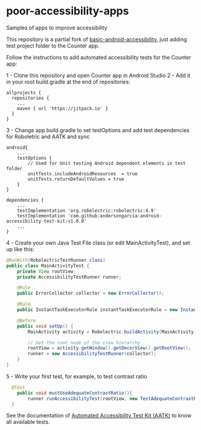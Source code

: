 # poor-accessibility-apps
Samples of apps to improve accessibility

This repository is a partial fork of [basic-android-accessibility](https://github.com/googlecodelabs/android-accessibility), just adding test project folder to the Counter app. 

Follow the instructions to add automated accessibility tests for the Counter app:

1 - Clone this repository and open Counter app in Android Studio
2 - Add it in your root build.gradle at the end of repositories:
```
allprojects {
  repositories {
	...
	maven { url 'https://jitpack.io' }
  }
}
```
3 - Change app build.gradle to set testOptions and add test dependencies for Roboletric and AATK and sync 
```
android{
    ...
    testOptions {
        // Used for Unit testing Android dependent elements in test folder
        unitTests.includeAndroidResources  = true
        unitTests.returnDefaultValues = true
    }
}

dependencies {
    ...
    testImplementation 'org.robolectric:robolectric:4.9'
    testImplementation 'com.github.andersongarcia:android-accessibility-test-kit:v1.0.0'
    ...
}
```
4 - Create your own Java Test File class (or edit MainActivityTest), and set up like this:
```java
@RunWith(RobolectricTestRunner.class)
public class MainActivityTest {
    private View rootView;
    private AccessibilityTestRunner runner;

    @Rule
    public ErrorCollector collector = new ErrorCollector();

    @Rule
    public InstantTaskExecutorRule instantTaskExecutorRule = new InstantTaskExecutorRule();

    @Before
    public void setUp() {
        MainActivity activity = Robolectric.buildActivity(MainActivity.class).create().get();

        // Get the root node of the view hierarchy
        rootView = activity.getWindow().getDecorView().getRootView();
        runner = new AccessibilityTestRunner(collector);
    }
}
```
5 - Write your first test, for example, to test contrast ratio
```java
  @Test
    public void mustUseAdequateContrastRatio(){
        runner.runAccessibilityTest(rootView, new TestAdequateContrastRatio());
  }
```

See the documentation of [Automated Accessibility Test Kit (AATK)](https://github.com/andersongarcia/android-accessibility-test-kit) to know all available tests.
